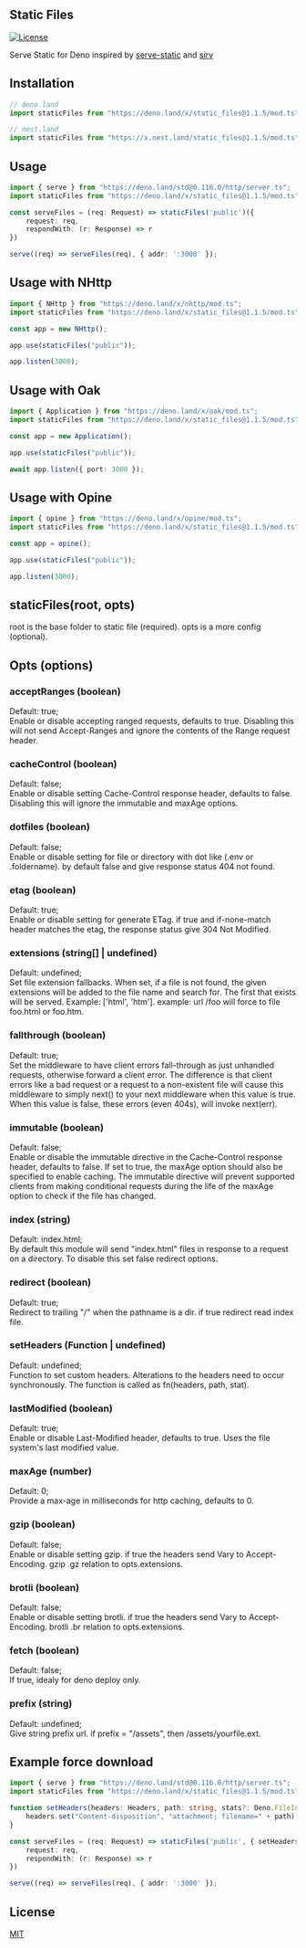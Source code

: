 ## Static Files

[![License](https://img.shields.io/:license-mit-blue.svg)](http://badges.mit-license.org)

Serve Static for Deno inspired by [serve-static](https://github.com/expressjs/serve-static) and [sirv](https://github.com/lukeed/sirv)

## Installation
```ts
// deno.land
import staticFiles from "https://deno.land/x/static_files@1.1.5/mod.ts";

// nest.land
import staticFiles from "https://x.nest.land/static_files@1.1.5/mod.ts";
```
## Usage
```ts
import { serve } from "https://deno.land/std@0.116.0/http/server.ts";
import staticFiles from "https://deno.land/x/static_files@1.1.5/mod.ts";

const serveFiles = (req: Request) => staticFiles('public')({ 
    request: req, 
    respondWith: (r: Response) => r 
})

serve((req) => serveFiles(req), { addr: ':3000' });
```
## Usage with NHttp
```ts
import { NHttp } from "https://deno.land/x/nhttp/mod.ts";
import staticFiles from "https://deno.land/x/static_files@1.1.5/mod.ts";

const app = new NHttp();

app.use(staticFiles("public"));

app.listen(3000);

```
## Usage with Oak
```ts
import { Application } from "https://deno.land/x/oak/mod.ts";
import staticFiles from "https://deno.land/x/static_files@1.1.5/mod.ts";

const app = new Application();

app.use(staticFiles("public"));

await app.listen({ port: 3000 });
```
## Usage with Opine
```ts
import { opine } from "https://deno.land/x/opine/mod.ts";
import staticFiles from "https://deno.land/x/static_files@1.1.5/mod.ts";

const app = opine();

app.use(staticFiles("public"));

app.listen(3000);
```

## staticFiles(root, opts)
root is the base folder to static file (required). opts is a more config (optional).

## Opts (options)
### acceptRanges (boolean)
Default: true;<br>
Enable or disable accepting ranged requests, defaults to true. Disabling this will not send Accept-Ranges and ignore the contents of the Range request header.
### cacheControl (boolean)
Default: false;<br>
Enable or disable setting Cache-Control response header, defaults to false. Disabling this will ignore the immutable and maxAge options.
### dotfiles (boolean)
Default: false;<br>
Enable or disable setting for file or directory with dot like (.env or .foldername). by default false and give response status 404 not found.
### etag (boolean)
Default: true;<br>
Enable or disable setting for generate ETag. if true and if-none-match header matches the etag, the response status give 304 Not Modified.
### extensions (string[] | undefined)
Default: undefined;<br>
Set file extension fallbacks. When set, if a file is not found, the given extensions will be added to the file name and search for. The first that exists will be served. Example: ['html', 'htm']. example: url /foo will force to file foo.html or foo.htm.
### fallthrough (boolean)
Default: true;<br>
Set the middleware to have client errors fall-through as just unhandled requests, otherwise forward a client error. The difference is that client errors like a bad request or a request to a non-existent file will cause this middleware to simply next() to your next middleware when this value is true. When this value is false, these errors (even 404s), will invoke next(err).
### immutable (boolean)
Default: false;<br>
Enable or disable the immutable directive in the Cache-Control response header, defaults to false. If set to true, the maxAge option should also be specified to enable caching. The immutable directive will prevent supported clients from making conditional requests during the life of the maxAge option to check if the file has changed.
### index (string)
Default: index.html;<br>
By default this module will send "index.html" files in response to a request on a directory. To disable this set false redirect options.
### redirect (boolean)
Default: true;<br>
Redirect to trailing "/" when the pathname is a dir. if true redirect read index file.
### setHeaders (Function | undefined)
Default: undefined;<br>
Function to set custom headers. Alterations to the headers need to occur synchronously. The function is called as fn(headers, path, stat).
### lastModified (boolean)
Default: true;<br>
Enable or disable Last-Modified header, defaults to true. Uses the file system's last modified value.
### maxAge (number)
Default: 0;<br>
Provide a max-age in milliseconds for http caching, defaults to 0.
### gzip (boolean)
Default: false;<br>
Enable or disable setting gzip. if true the headers send Vary to Accept-Encoding. gzip .gz relation to opts.extensions.
### brotli (boolean)
Default: false;<br>
Enable or disable setting brotli. if true the headers send Vary to Accept-Encoding. brotli .br relation to opts.extensions.
### fetch (boolean)
Default: false;<br>
If true, idealy for deno deploy only.
### prefix (string)
Default: undefined;<br>
Give string prefix url. if prefix = "/assets", then /assets/yourfile.ext.

## Example force download
```ts
import { serve } from "https://deno.land/std@0.116.0/http/server.ts";
import staticFiles from "https://deno.land/x/static_files@1.1.5/mod.ts";

function setHeaders(headers: Headers, path: string, stats?: Deno.FileInfo) {
    headers.set("Content-disposition", "attachment; filename=" + path);
}

const serveFiles = (req: Request) => staticFiles('public', { setHeaders })({ 
    request: req, 
    respondWith: (r: Response) => r 
})

serve((req) => serveFiles(req), { addr: ':3000' });
```

## License

[MIT](LICENSE)



